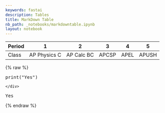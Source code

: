 ```yaml
---
keywords: fastai
description: Tables
title: MarkDown Table
nb_path: _notebooks/markdowntable.ipynb
layout: notebook
---
```


<!--
#################################################
### THIS FILE WAS AUTOGENERATED! DO NOT EDIT! ###
#################################################
# file to edit: _notebooks/markdowntable.ipynb
-->

<div class="container" id="notebook-container">
        
<div class="cell border-box-sizing text_cell rendered"><div class="inner_cell">
<div class="text_cell_render border-box-sizing rendered_html">
<table>
<thead><tr>
<th>Period</th>
<th>1</th>
<th>2</th>
<th>3</th>
<th>4</th>
<th>5</th>
</tr>
</thead>
<tbody>
<tr>
<td>Class</td>
<td>AP Physics C</td>
<td>AP Calc BC</td>
<td>APCSP</td>
<td>APEL</td>
<td>APUSH</td>
</tr>
</tbody>
</table>

</div>
</div>
</div>
    {% raw %}
    
<div class="cell border-box-sizing code_cell rendered">
<div class="input">

<div class="inner_cell">
    <div class="input_area">
<div class=" highlight hl-ipython3"><pre><span></span><span class="nb">print</span><span class="p">(</span><span class="s2">&quot;Yes&quot;</span><span class="p">)</span>
</pre></div>

    </div>
</div>
</div>

<div class="output_wrapper">
<div class="output">

<div class="output_area">

<div class="output_subarea output_stream output_stdout output_text">
<pre>Yes
</pre>
</div>
</div>

</div>
</div>

</div>
    {% endraw %}

</div>
 

